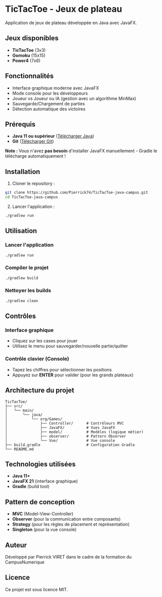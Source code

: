 # TicTacToe - Jeux de plateau

Application de jeux de plateau développée en Java avec JavaFX.

## Jeux disponibles

- **TicTacToe** (3x3)
- **Gomoku** (15x15)
- **Power4** (7x6)

## Fonctionnalités

- Interface graphique moderne avec JavaFX
- Mode console pour les développeurs
- Joueur vs Joueur ou IA (gestion avec un algorithme MinMax)
- Sauvegarde/Chargement de parties
- Détection automatique des victoires

## Prérequis

- **Java 11 ou supérieur** ([Télécharger Java](https://www.oracle.com/java/technologies/downloads/))
- **Git** ([Télécharger Git](https://git-scm.com/downloads))

**Note :** Vous n'avez **pas besoin** d'installer JavaFX manuellement - Gradle le télécharge automatiquement !

## Installation

1. Cloner le repository :
```bash
git clone https://github.com/Pierrick74/TicTacToe-java-campus.git
cd TicTacToe-java-campus
```

2. Lancer l'application :
```bash
./gradlew run
```

## Utilisation

### Lancer l'application
```bash
./gradlew run
```

### Compiler le projet
```bash
./gradlew build
```

### Nettoyer les builds
```bash
./gradlew clean
```

## Contrôles

### Interface graphique
- Cliquez sur les cases pour jouer
- Utilisez le menu pour sauvegarder/nouvelle partie/quitter

### Contrôle clavier (Console)
- Tapez les chiffres pour sélectionner les positions
- Appuyez sur **ENTER** pour valider (pour les grands plateaux)

## Architecture du projet

```
TicTacToe/
├── src/
│   └── main/
│       └── java/
│           └── org/Games/
│               ├── Controller/      # Contrôleurs MVC
│               ├── JavaFX/          # Vues JavaFX
│               ├── model/           # Modèles (logique métier)
│               ├── observer/        # Pattern Observer
│               └── Vue/             # Vue console
├── build.gradle                     # Configuration Gradle
└── README.md
```

## Technologies utilisées

- **Java 11+**
- **JavaFX 21** (interface graphique)
- **Gradle** (build tool)

## Pattern de conception

- **MVC** (Model-View-Controller)
- **Observer** (pour la communication entre composants)
- **Strategy** (pour les règles de placement et représentation)
- **Singleton** (pour la vue console)

## Auteur

Développé par Pierrick VIRET dans le cadre de la formation du CampusNumerique

## Licence

Ce projet est sous licence MIT.